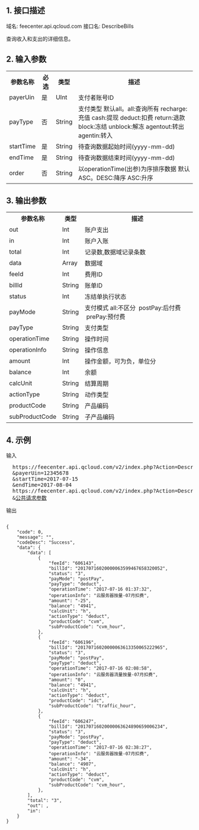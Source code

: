 ## 1. 接口描述

域名: feecenter.api.qcloud.com
接口名: DescribeBills

查询收入和支出的详细信息。


## 2. 输入参数
 

<table class="t"><tbody><tr>
<th><b>参数名称</b></th>
<th><b>必选</b></th>
<th><b>类型</b></th>
<th><b>描述</b></th>
<tr>
<td> payerUin <td> 是 <td> UInt <td> 支付者账号ID
<tr>
<td> payType <td> 否 <td> String <td> 支付类型 默认all。all:查询所有  recharge:充值  cash:提现  deduct:扣费  return:退款  block:冻结  unblock:解冻  agentout:转出  agentin:转入  
<tr>
<td> startTime <td> 是 <td> String <td> 待查询数据起始时间(yyyy-mm-dd)
<tr>
<td> endTime <td> 是 <td> String <td> 待查询数据结束时间(yyyy-mm-dd)
<tr>
<td> order <td> 否 <td> String <td> 以operationTime(出参)为序排序数据 默认ASC。DESC:降序  ASC:升序
</tbody></table>

 

## 3. 输出参数
 

<table class="t"><tbody><tr>
<th><b>参数名称</b></th>
<th><b>类型</b></th>
<th><b>描述</b></th>
<tr>
<td> out <td> Int <td> 账户支出
<tr>
<td> in <td> Int <td> 账户入账
<tr>
<td> total <td> Int <td> 记录数,数据域记录条数
<tr>
<td> data <td> Array <td> 数据域
<tr>
<td> feeId <td> Int <td> 费用ID
<tr>
<td> billId <td> String <td> 账单ID
<tr>
<td> status <td> Int <td> 冻结单执行状态
<tr>
<td> payMode <td> String <td> 支付模式 all:不区分  postPay:后付费  prePay:预付费
<tr>
<td> payType <td> String <td> 支付类型 
<tr>
<td> operationTime <td> String <td> 操作时间
<tr>
<td> operationInfo <td> String <td> 操作信息
<tr>
<td> amount <td> Int <td> 操作金额，可为负，单位分
<tr>
<td> balance <td> Int <td> 余额
<tr>
<td> calcUnit <td> String <td> 结算周期
<tr>
<td> actionType <td> String <td> 动作类型
<tr>
<td> productCode <td> String <td> 产品编码
<tr>
<td> subProductCode <td> String <td> 子产品编码
</tbody></table>

 

## 4. 示例
 
输入
<pre>
  https://feecenter.api.qcloud.com/v2/index.php?Action=DescribeBills
  &payerUin=12345678
  &startTime=2017-07-15
  &endTime=2017-08-04
  https://feecenter.api.qcloud.com/v2/index.php?Action=DescribeBills
  &<a href="http://tcecqpoc.fsphere.cn/document/api/213/6976">公共请求参数</a>
</pre>

输出
```

{
    "code": 0,
    "message": "",
    "codeDesc": "Success",
    "data": {
        "data": [
            {
                "feeId": "606143",
                "billId": "20170716020000063599467658320052",
                "status": "3",
                "payMode": "postPay",
                "payType": "deduct",
                "operationTime": "2017-07-16 01:37:32",
                "operationInfo": "云服务器按量-07月扣费",
                "amount": "-25",
                "balance": "4941",
                "calcUnit": "h",
                "actionType": "deduct",
                "productCode": "cvm",
                "subProductCode": "cvm_hour",
            },
            {
                "feeId": "606196",
                "billId": "20170716020000063613350065222965",
                "status": "3",
                "payMode": "postPay",
                "payType": "deduct",
                "operationTime": "2017-07-16 02:08:58",
                "operationInfo": "云服务器流量按量-07月扣费",
                "amount": "0",
                "balance": "4941",
                "calcUnit": "h",
                "actionType": "deduct",
                "productCode": "idc",
                "subProductCode": "traffic_hour",
            },
            {
                "feeId": "606247",
                "billId": "20170716020000063624890659006234",
                "status": "3",
                "payMode": "postPay",
                "payType": "deduct",
                "operationTime": "2017-07-16 02:38:27",
                "operationInfo": "云服务器按量-07月扣费",
                "amount": "-34",
                "balance": "4907",
                "calcUnit": "h",
                "actionType": "deduct",
                "productCode": "cvm",
                "subProductCode": "cvm_hour",
            },
        ],
        "total": "3",
        "out": ,
        "in": 
    }
}


```

